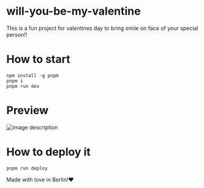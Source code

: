 # will-you-be-my-valentine


This is a fun project for valentines day to bring smile on face of your special person!!


# How to start
```
npm install -g pnpm
pnpm i
pnpm run dev
```

# Preview

![image description](demo.gif)


# How to deploy it
```
pnpm run deploy
```

Made with love in Berlin!❤️
